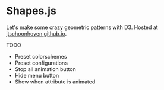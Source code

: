 Shapes.js
=========

Let's make some crazy geometric patterns with D3.
Hosted at [jtschoonhoven.github.io](http://jtschoonhoven.github.io/shapes/).

TODO
* Preset colorschemes
* Preset configurations
* Stop all animation button
* Hide menu button
* Show when attribute is animated
